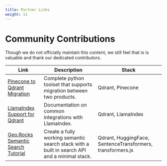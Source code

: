 ```yaml
---
title: Partner Links
weight: 11
---
```


# Community Contributions

Though we do not officially maintain this content, we still feel that is is valuable and thank our dedicated contributors. 

| Link | Description                  | Stack  |   
|------|------------------------------|--------|
| [Pinecone to Qdrant Migration](https://github.com/NirantK/qdrant_tools)       | Complete python toolset that supports migration between two products.       | Qdrant, Pinecone |  
| [LlamaIndex Support for Qdrant](https://gpt-index.readthedocs.io/en/latest/examples/vector_stores/QdrantIndexDemo.html)   | Documentation on common integrations with LlamaIndex.    | Qdrant, LlamaIndex |   
| [Geo.Rocks Semantic Search Tutorial](https://geo.rocks/post/qdrant-transformers-js-semantic-search/)           | Create a fully working semantic search stack with a built in search API and a minimal stack.  | Qdrant, HuggingFace, SentenceTransformers, transformers.js | 
